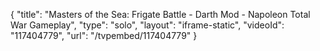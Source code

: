 {
    "title": "Masters of the Sea: Frigate Battle - Darth Mod - Napoleon Total War Gameplay",
    "type": "solo",
    "layout": "iframe-static",
    "videoId": "117404779",
    "url": "\/tvpembed\/117404779"
}
